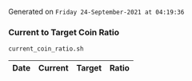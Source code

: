 Generated on `Friday 24-September-2021 at 04:19:36`

### Current to Target Coin Ratio
`current_coin_ratio.sh`

Date|Current|Target|Ratio
---|---|---|---
